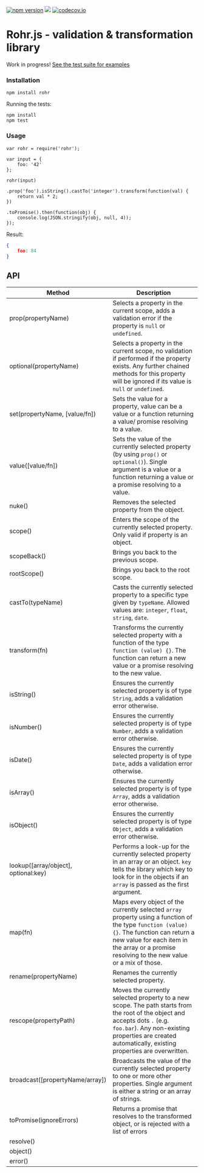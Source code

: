 [![npm version](https://badge.fury.io/js/rohr.svg)](https://badge.fury.io/js/rohr)
[![](https://travis-ci.org/AlexanderDzhoganov/rohr.js.svg?branch=master)](https://travis-ci.org/AlexanderDzhoganov/rohr.js)
[![codecov.io](https://codecov.io/github/AlexanderDzhoganov/rohr.js/coverage.svg?branch=master)](https://codecov.io/github/AlexanderDzhoganov/rohr.js?branch=master)

# Rohr.js - validation & transformation library

Work in progress! [See the test suite for examples](https://github.com/AlexanderDzhoganov/rohr.js/blob/master/test/rohr.spec.js)

### Installation

```
npm install rohr
```

Running the tests:
```
npm install
npm test
```

### Usage

```es6
var rohr = require('rohr');

var input = {
    foo: '42'
};

rohr(input)

.prop('foo').isString().castTo('integer').transform(function(val) {
    return val * 2;
})

.toPromise().then(function(obj) {
    console.log(JSON.stringify(obj, null, 4));
});

```

Result:
```json
{
    foo: 84
}
```

## API

Method                          | Description                                                
------------------------------- | ---------------------------------------------------------------------------------------
prop(propertyName)              | Selects a property in the current scope, adds a validation error if the property is `null` or `undefined`.
optional(propertyName)          | Selects a property in the current scope, no validation if performed if the property exists. Any further chained methods for this property will be ignored if its value is `null` or `undefined`.
set(propertyName, [value/fn])   | Sets the value for a property, value can be a value or a function returning a value/ promise resolving to a value.
value([value/fn])               | Sets the value of the currently selected property (by using `prop()` or `optional()`). Single argument is a value or a function returning a value or a promise resolving to a value.
nuke()                          | Removes the selected property from the object.
scope()                         | Enters the scope of the currently selected property. Only valid if property is an object.
scopeBack()                     | Brings you back to the previous scope.
rootScope()                     | Brings you back to the root scope.
castTo(typeName)                | Casts the currently selected property to a specific type given by `typeName`. Allowed values are: `integer`, `float`, `string`, `date`.
transform(fn)                   | Transforms the currently selected property with a function of the type `function (value) {}`. The function can return a new value or a promise resolving to the new value.
isString()                      | Ensures the currently selected property is of type `String`, adds a validation error otherwise.
isNumber()                      | Ensures the currently selected property is of type `Number`, adds a validation error otherwise.
isDate()                        | Ensures the currently selected property is of type `Date`, adds a validation error otherwise.
isArray()                       | Ensures the currently selected property is of type `Array`, adds a validation error otherwise.
isObject()                      | Ensures the currently selected property is of type `Object`, adds a validation error otherwise.
lookup([array/object], optional:key)     | Performs a look-up for the currently selected property in an array or an object. `key` tells the library which key to look for in the objects if an `array` is passed as the first argument.
map(fn)                         | Maps every object of the currently selected `array` property using a function of the type `function (value) {}`. The function can return a new value for each item in the array or a promise resolving to the new value or a mix of those.
rename(propertyName)            | Renames the currently selected property.
rescope(propertyPath)           | Moves the currently selected property to a new scope. The path starts from the root of the object and accepts dots `.` (e.g. `foo.bar`). Any non-existing properties are created automatically, existing properties are overwritten.
broadcast([propertyName/array]) | Broadcasts the value of the currently selected property to one or more other properties. Single argument is either a string or an array of strings.
toPromise(ignoreErrors)         | Returns a promise that resolves to the transformed object, or is rejected with a list of errors
resolve()                       |
object()                        |
error()                         |
